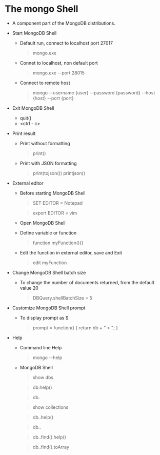 # The mongo Shell

- A component part of the MongoDB distributions.
- Start MongoDB Shell   
    - Default run, connect to localhost port 27017
        > mongo.exe

    - Connet to localhost, non default port
        > mongo.exe --port 28015

    - Connect to remote host
        > mongo --username {user} --password {password} --host {host} --port {port}

- Exit MongoDB Shell

    - quit()
    - <ctrl - c>

- Print result

    - Print without formatting
        > print()

    - Print with JSON formatting
        > print(tojson(<obj>))
        > printjson(<obj>)

- External editor

    - Before starting MongoDB Shell
        > SET EDITOR = Notepad

        > export EDITOR = vim

    - Open MongoDB Shell

    - Define variable or function
        > function myFunction(){}
        
    - Edit the function in external editor, save and Exit
        > edit myFunction

- Change MongoDB Shell batch size

    - To change the number of documents returned, from the default value 20

        > DBQuery.shellBatchSize = 5
        
- Customize MongoDB Shell prompt

    - To display prompt as <database>$
        > prompt = function() {
            return db + " > ";
        }

- Help

    - Command line Help

        > mongo --help
        
    - MongoDB Shell

        > show dbs

        > db.help()

        > db.<methodName>

        > show collections

        > db.<collection>.help()

        > db.<collection>.<methodName>

        > db.<collection>.find().help()

        > db.<collection>.find().toArray
